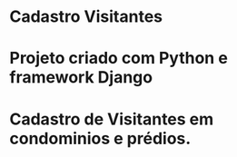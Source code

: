 # Cadastro Visitantes

# Projeto criado com Python e framework Django
# Cadastro de Visitantes em condominios e prédios.
